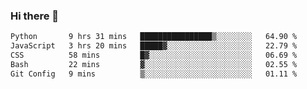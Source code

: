 ### Hi there 🌱
<!--START_SECTION:waka-->

```txt
Python       9 hrs 31 mins   ████████████████▒░░░░░░░░   64.90 %
JavaScript   3 hrs 20 mins   █████▓░░░░░░░░░░░░░░░░░░░   22.79 %
CSS          58 mins         █▓░░░░░░░░░░░░░░░░░░░░░░░   06.69 %
Bash         22 mins         ▓░░░░░░░░░░░░░░░░░░░░░░░░   02.55 %
Git Config   9 mins          ▒░░░░░░░░░░░░░░░░░░░░░░░░   01.11 %
```

<!--END_SECTION:waka-->
<!--
**Dieg0raf/Dieg0raf** is a ✨ _special_ ✨ repository because its `README.md` (this file) appears on your GitHub profile.

Here are some ideas to get you started:

- 🔭 I’m currently working on ...
- 🌱 I’m currently learning ...
- 👯 I’m looking to collaborate on ...
- 🤔 I’m looking for help with ...
- 💬 Ask me about ...
- 📫 How to reach me: ...
- 😄 Pronouns: ...
- ⚡ Fun fact: ...
-->
